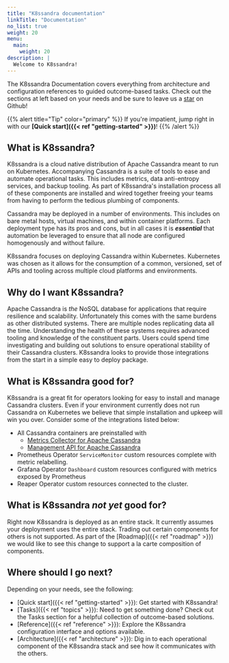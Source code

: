 ```yaml
---
title: "K8ssandra documentation"
linkTitle: "Documentation"
no_list: true
weight: 20
menu:
  main:
    weight: 20
description: |
  Welcome to K8ssandra!
---
```


The K8ssandra Documentation covers everything from architecture and
configuration references to guided outcome-based tasks. Check out the sections
at left based on your needs and be sure to leave us a <a class="github-button"
href="https://github.com/k8ssandra/k8ssandra" data-icon="octicon-star"
aria-label="Star k8ssandra/k8ssandra on GitHub">star</a> on Github!

{{% alert title="Tip" color="primary" %}}
If you're impatient, jump right in with our **[Quick start]({{< ref "getting-started" >}})**!
{{% /alert %}}

## What is K8ssandra?

K8ssandra is a cloud native distribution of Apache Cassandra meant to run on Kubernetes. Accompanying Cassandra is a suite of tools to ease and automate operational tasks. This includes metrics, data anti-entropy services, and backup tooling. As part of K8ssandra's installation process all of these components are installed and wired together freeing your teams from having to perform the tedious plumbing of components.

Cassandra may be deployed in a number of environments. This includes on bare metal hosts, virtual machines, and within container platforms. Each deployment type has its pros and cons, but in all cases it is **_essential_** that automation be leveraged to ensure that all node are configured homogenously and without failure.

K8ssandra focuses on deploying Cassandra within Kubernetes. Kubernetes was chosen as it allows for the consumption of a common, versioned, set of APIs and tooling across multiple cloud platforms and environments.

## Why do I want K8ssandra?

Apache Cassandra is _the_ NoSQL database for applications that require resilience and scalability. Unfortunately this comes with the same burdens as other distributed systems. There are multiple nodes replicating data all the time. Understanding the health of these systems requires advanced tooling and knowledge of the constituent parts. Users could spend time investigating and building out solutions to ensure operational stability of their Cassandra clusters. K8ssandra looks to provide those integrations from the start in a simple easy to deploy package. 

## What is K8ssandra good for?

K8ssandra is a great fit for operators looking for easy to install and manage Cassandra clusters. Even if your environment currently does not run Cassandra on Kubernetes we believe that simple installation and upkeep will win you over. Consider some of the integrations listed below:

* All Cassandra containers are preinstalled with
  * [Metrics Collector for Apache Cassandra](https://github.com/datastax/metric-collector-for-apache-cassandra)
  * [Management API for Apache Cassandra](https://github.com/datastax/management-api-for-apache-cassandra)
* Prometheus Operator `ServiceMonitor` custom resources complete with metric relabelling.
* Grafana Operator `Dashboard` custom resources configured with metrics exposed by Prometheus
* Reaper Operator custom resources connected to the cluster.

## What is K8ssandra *not yet* good for?

Right now K8ssandra is deployed as an entire stack. It currently assumes your deployment uses the entire stack. Trading out certain components for others is not supported. As part of the [Roadmap]({{< ref "roadmap" >}}) we would like to see this change to support a la carte composition of components.

## Where should I go next?

Depending on your needs, see the following:

* [Quick start]({{< ref "getting-started" >}}): Get started with K8ssandra!
* [Tasks]({{< ref "topics" >}}): Need to get something done? Check out the Tasks section for a helpful collection of outcome-based solutions.
* [Reference]({{< ref "reference" >}}): Explore the K8ssandra configuration interface and options available.
* [Architecture]({{< ref "architecture" >}}): Dig in to each operational component of the K8ssandra stack and see how it communicates with the others.
